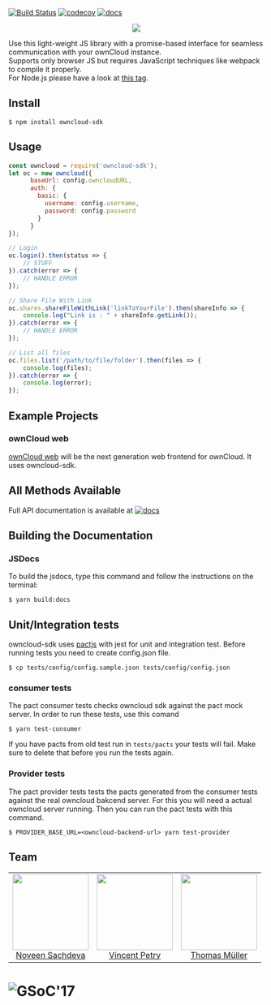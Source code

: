 [![Build Status](https://travis-ci.org/owncloud/owncloud-sdk.svg?branch=master)](https://travis-ci.org/owncloud/owncloud-sdk)
[![codecov](https://codecov.io/gh/owncloud/owncloud-sdk/branch/master/graph/badge.svg)](https://codecov.io/gh/owncloud/owncloud-sdk)
[![docs](https://img.shields.io/badge/api_docs-online-blue.svg)](https://owncloud.github.io/owncloud-sdk/)

<p align="center">
  <img src="https://i.imgur.com/9mKra3O.png" />
</p>

Use this light-weight JS library with a promise-based interface for seamless communication with your ownCloud instance.<br>
Supports only browser JS but requires JavaScript techniques like webpack to compile it properly.<br>
For Node.js please have a look at [this tag](https://github.com/owncloud/owncloud-sdk/releases/tag/last-nodejs).


## Install

```
$ npm install owncloud-sdk
```


## Usage

```js
const owncloud = require('owncloud-sdk');
let oc = new owncloud({
      baseUrl: config.owncloudURL,
      auth: {
        basic: {
          username: config.username,
          password: config.password
        }
      }
});

// Login
oc.login().then(status => {
    // STUFF
}).catch(error => {
    // HANDLE ERROR
});

// Share File With Link
oc.shares.shareFileWithLink('linkToYourFile').then(shareInfo => {
    console.log("Link is : " + shareInfo.getLink());
}).catch(error => {
    // HANDLE ERROR
});

// List all files
oc.files.list('/path/to/file/folder').then(files => {
    console.log(files);
}).catch(error => {
    console.log(error);
});
```

## Example Projects

### ownCloud web

[ownCloud web](https://github.com/owncloud/web) will be the next generation web frontend for ownCloud. It uses owncloud-sdk.

## All Methods Available

Full API documentation is available at [![docs](https://img.shields.io/badge/api_docs-online-blue.svg)](https://owncloud.github.io/owncloud-sdk/)

## Building the Documentation

### JSDocs

To build the jsdocs, type this command and follow the instructions on the terminal:

```
$ yarn build:docs
```

## Unit/Integration tests

owncloud-sdk uses [pactjs](https://github.com/pact-foundation/pact-js) with jest for unit and integration test.
Before running tests you need to create config.json file.
```
$ cp tests/config/config.sample.json tests/config/config.json
```

### consumer tests
The pact consumer tests checks owncloud sdk against the pact mock server. In order to run these tests, use this comand

```
$ yarn test-consumer
```

If you have pacts from old test run in `tests/pacts` your tests will fail. Make sure to delete that before you run the tests again.

### Provider tests
The pact provider tests tests the pacts generated from the consumer tests against the real owncloud bakcend server. For this you will need a actual owncloud server running. Then you can run the pact tests with this command.
```
$ PROVIDER_BASE_URL=<owncloud-backend-url> yarn test-provider
```

## Team

<table>
  <tbody>
    <tr>
      <td align="center" valign="top">
        <img width="150" height="150" src="http://gravatar.com/avatar/fb09a21ff4cb473d6cf5e70c5fc0f751?s=144">
        <br>
        <a href="https://github.com/noveens">Noveen Sachdeva</a>
      </td>
      <td align="center" valign="top">
        <img width="150" height="150" src="https://avatars1.githubusercontent.com/u/277525?v=3&s=144">
        <br>
        <a href="https://github.com/PVince81">Vincent Petry</a>
      </td>
      <td align="center" valign="top">
        <img width="150" height="150" src="https://avatars0.githubusercontent.com/u/1005065?s=144&v=4">
        <br>
        <a href="https://github.com/DeepDiver1975">Thomas Müller</a>
      </td>
     </tr>
  </tbody>
</table>


# ![GSoC'17](http://cltk.org/assets/GSoC2016Logo.jpg)
